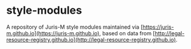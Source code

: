 # style-modules

A repository of Juris-M style modules maintained via [https://juris-m.github.io](https://juris-m.github.io), based on data from [http://legal-resource-registry.github.io](http://legal-resource-registry.github.io).
